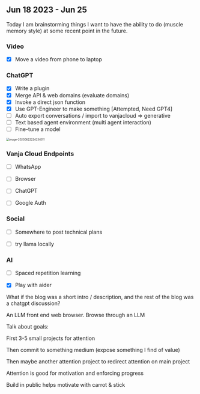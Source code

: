## Jun 18 2023 - Jun 25

Today I am brainstorming things I want to have the ability to do (muscle memory style) at some recent point in the future.

### Video

- [x] Move a video from phone to laptop



### ChatGPT

- [x] Write a plugin
- [x] Merge API & web domains (evaluate domains)
- [x] Invoke a direct json function
- [x] Use GPT-Engineer to make something [Attempted, Need GPT4]
- [ ] Auto export conversations / import to vanjacloud => generative
- [ ] Text based agent environment (multi agent interaction)
- [ ] Fine-tune a model

<img src="/Users/vanjaoljaca/Library/Application Support/typora-user-images/image-20230622224234311.png" alt="image-20230622224234311" style="zoom: 50%;" />

### Vanja Cloud Endpoints

- [ ] WhatsApp
- [ ] Browser
- [ ] ChatGPT
- [ ] Google Auth



### Social

- [ ] Somewhere to post technical plans

- [ ] try llama locally



### AI

- [ ] Spaced repetition learning
- [x] Play with aider



What if the blog was a short intro / description, and the rest of the blog was a chatgpt discussion?



An LLM front end web browser. Browse through an LLM





Talk about goals:

First 3-5 small projects for attention

Then commit to something medium (expose something I find of value)

Then maybe another attention project to redirect attention on main project



Attention is good for motivation and enforcing progress

Build in public helps motivate with carrot & stick